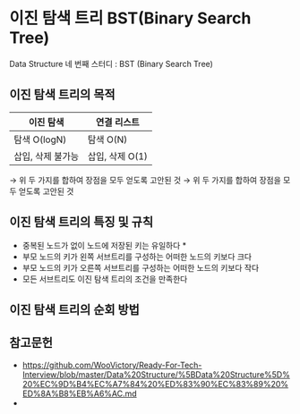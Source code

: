 # 이진 탐색 트리 BST(Binary Search Tree)
Data Structure 네 번째 스터디 : BST (Binary Search Tree)

## 이진 탐색 트리의 목적
| 이진 탐색 | 연결 리스트 |
|--|--|
| 탐색 O(logN) | 탐색 O(N) |
| 삽입, 삭제 불가능 | 삽입, 삭제 O(1) |
→ 위 두 가지를 합하여 장점을 모두 얻도록 고안된 것
→ 위 두 가지를 합하여 장점을 모두 얻도록 고안된 것

## 이진 탐색 트리의 특징 및 규칙
* 중복된 노드가 없이 노드에 저장된 키는 유일하다
	* 
* 부모 노드의 키가 왼쪽 서브트리를 구성하는 어떠한 노드의 키보다 크다
* 부모 노드의 키가 오른쪽 서브트리를 구성하는 어떠한 노드의 키보다 작다
* 모든 서브트리도 이진 탐색 트리의 조건을 만족한다


## 이진 탐색 트리의 순회 방법


## 참고문헌
* https://github.com/WooVictory/Ready-For-Tech-Interview/blob/master/Data%20Structure/%5BData%20Structure%5D%20%EC%9D%B4%EC%A7%84%20%ED%83%90%EC%83%89%20%ED%8A%B8%EB%A6%AC.md
* 
